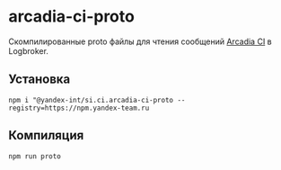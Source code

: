 # arcadia-ci-proto

Скомпилированные proto файлы для чтения сообщений [Arcadia CI] в Logbroker.

## Установка

```console
npm i "@yandex-int/si.ci.arcadia-ci-proto --registry=https://npm.yandex-team.ru
```

## Компиляция

```console
npm run proto
```

[Arcadia CI]: https://docs.yandex-team.ru/ci/event/event

